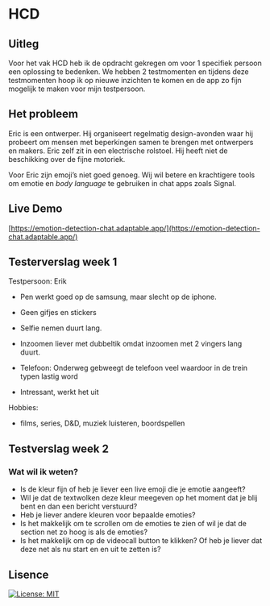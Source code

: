 # HCD

## Uitleg

Voor het vak HCD heb ik de opdracht gekregen om voor 1 specifiek persoon een oplossing te bedenken. We hebben 2 testmomenten en tijdens deze testmomenten hoop ik op nieuwe inzichten te komen en de app zo fijn mogelijk te maken voor mijn testpersoon.

## Het probleem

Eric is een ontwerper. Hij organiseert regelmatig design-avonden waar hij probeert om mensen met beperkingen samen te brengen met ontwerpers en makers. Eric zelf zit in een electrische rolstoel. Hij heeft niet de beschikking over de fijne motoriek. 

Voor Eric zijn emoji’s niet goed genoeg. Wij wil betere en krachtigere tools om emotie en *body language* te gebruiken in chat apps zoals Signal.

## Live Demo

[https://emotion-detection-chat.adaptable.app/](https://emotion-detection-chat.adaptable.app/)

## Testerverslag week 1

Testpersoon: Erik

* Pen werkt goed op de samsung, maar slecht op de iphone.
* Geen gifjes en stickers
* Selfie nemen duurt lang.
* Inzoomen liever met dubbeltik omdat inzoomen met 2 vingers lang duurt.
* Telefoon: Onderweg gebweegt de telefoon veel waardoor in de trein typen lastig word

* Intressant, werkt het uit

Hobbies:
* films, series, D&D, muziek luisteren, boordspellen

## Testverslag week 2

### Wat wil ik weten?

* Is de kleur fijn of heb je liever een live emoji die je emotie aangeeft?
* Wil je dat de textwolken deze kleur meegeven op het moment dat je blij bent en dan een bericht verstuurd?
* Heb je liever andere kleuren voor bepaalde emoties?
* Is het makkelijk om te scrollen om de emoties te zien of wil je dat de section net zo hoog is als de emoties?
* Is het makkelijk om op de videocall button te klikken? Of heb je liever dat deze net als nu start en en uit te zetten is?

## Lisence

[![License: MIT](https://img.shields.io/badge/License-MIT-yellow.svg)](https://opensource.org/licenses/MIT)
